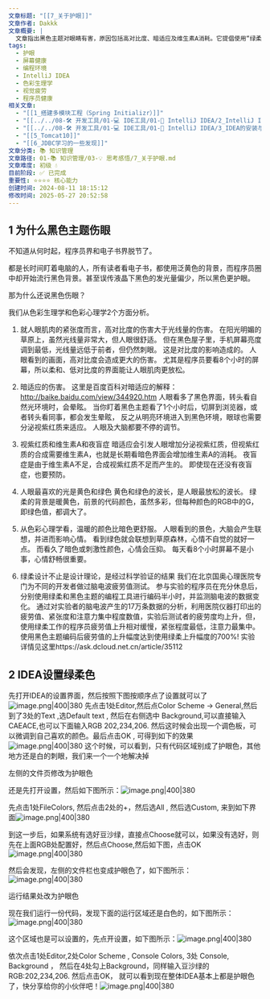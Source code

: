 ```yaml
---
文章标题: "[[7_关于护眼]]"
文章作者: Dakkk
文章概要: |
  文章指出黑色主题对眼睛有害，原因包括高对比度、暗适应及维生素A消耗。它提倡使用“绿柔”护眼色，并引用脑电波实验证明其能显著减轻疲劳。文章还详细指导如何在IntelliJ IDEA中配置这种护眼主题。
tags:
  - 护眼
  - 屏幕健康
  - 编程环境
  - IntelliJ IDEA
  - 色彩生理学
  - 视觉疲劳
  - 程序员健康
相关文章:
  - "[[1_搭建多模块工程（Spring Initializr）]]"
  - "[[../../08-🛠️ 开发工具/01-💻 IDE工具/01-🧠 IntelliJ IDEA/2_IntelliJ IDEA 常用快捷键一览表]]"
  - "[[../../08-🛠️ 开发工具/01-💻 IDE工具/01-🧠 IntelliJ IDEA/3_IDEA的安装与使用（上）]]"
  - "[[5_Tomcat10]]"
  - "[[6_JDBC学习的一些发现]]"
文章分类: 📚 知识管理
文章路径: 01-📚 知识管理/03-💡 思考感悟/7_关于护眼.md
文章难度: 初级 💧
目前阶段: ✅ 已完成
重要性: ⭐⭐⭐⭐ 核心能力
创建时间: 2024-08-11 18:15:12
修改时间: 2025-05-27 20:52:58
---
```


## 1 为什么黑色主题伤眼

不知道从何时起，程序员界和电子书界脱节了。

都是长时间盯着电脑的人，所有读者看电子书，都使用泛黄色的背景，而程序员圈中却开始流行黑色背景。甚至误传液晶下黑色的发光量偏少，所以黑色更护眼。

那为什么还说黑色伤眼？

我们从色彩生理学和色彩心理学2个方面分析。

1. 就人眼肌肉的紧张度而言，高对比度的伤害大于光线量的伤害。 在阳光明媚的草原上，虽然光线量非常大，但人眼很舒适。 但在黑色屋子里，手机屏幕亮度调到最低，光线量远低于前者，但仍然刺眼。 这是对比度的影响造成的。 人眼看到的画面，高对比度会造成更大的伤害。 尤其是程序员要看8个小时的屏幕，所以柔和、低对比度的界面能让人眼肌肉更放松。

2. 暗适应的伤害。 这里是百度百科对暗适应的解释：http://baike.baidu.com/view/344920.htm 人眼看多了黑色界面，转头看自然光环境时，会晕眩。 当你盯着黑色主题看了1个小时后，切屏到浏览器，或者转头看同事，都会发生晕眩， 反之从明亮环境进入到黑色环境，眼球也需要分泌视紫红质来适应。 人眼及大脑都要不停的调节。

3. 视紫红质和维生素A和夜盲症 暗适应会引发人眼增加分泌视紫红质，但视紫红质的合成需要维生素A，也就是长期看暗色界面会增加维生素A的消耗。 夜盲症是由于维生素A不足，合成视紫红质不足而产生的。 即使现在还没有夜盲症，也要预防。

4. 人眼最喜欢的光是黄色和绿色 黄色和绿色的波长，是人眼最放松的波长。 绿柔的背景是暖黄色，前景的代码颜色，虽然多彩，但每种颜色的RGB中的G，即绿色值，都调大了。

5. 从色彩心理学看，温暖的颜色比暗色更舒服。 人眼看到的景色，大脑会产生联想，并进而影响心情。 看到绿色就会联想到草原森林，心情不自觉的就好一点。 而看久了暗色或刺激性颜色，心情会压抑。 每天看8个小时屏幕不是小事，心情舒畅很重要。

6. 绿柔设计不止是设计理论，是经过科学验证的结果 我们在北京国奥心理医院专门为不同的开发者做过脑电波疲劳值测试。 参与实验的程序员在充分休息后，分别使用绿柔和黑色主题的编程工具进行编码半小时，并监测脑电波的数据变化。 通过对实验者的脑电波产生的17万条数据的分析，利用医院仪器打印出的疲劳值、紧张度和注意力集中程度数值，实验后测试者的疲劳度均上升，但， 使用绿柔工作的程序员疲劳值上升相对缓慢，紧张程度最低，注意力最集中。 使用黑色主题编码后疲劳值的上升幅度达到使用绿柔上升幅度的700%! 实验详情见这里https://ask.dcloud.net.cn/article/35112

## 2 IDEA设置绿柔色

先打开IDEA的设置界面，然后按照下图按顺序点了设置就可以了![image.png|400|380](https://my-obsidian-image.oss-cn-guangzhou.aliyuncs.com/2024/04/ce6259a1f9f9b4e27882d429ecdbcab0.png)
先点击1处Editor,然后点Color Scheme -> General,然后到了3处的Text ,选Default text , 然后在右侧选中 Background,可以直接输入CAEACE,也可以下面输入RGB 202,234,206. 然后这时候会出现一个调色板，可以微调到自己喜欢的颜色。最后点击OK , 可得到如下的效果![image.png|400|380](https://my-obsidian-image.oss-cn-guangzhou.aliyuncs.com/2024/04/d0405a0780b78750064941f99dd59471.png)
这个时候，可以看到，只有代码区域别成了护眼色，其他地方还是白的刺眼，我们来一个一个地解决掉

左侧的文件页修改为护眼色

还是先打开设置，然后如下图所示：![image.png|400|380](https://my-obsidian-image.oss-cn-guangzhou.aliyuncs.com/2024/04/d0608943cdc9593f2b006dc70683957f.png)



先点击1处FileColors, 然后点击2处的+，然后选All , 然后选Custom, 来到如下界面![image.png|400|380](https://my-obsidian-image.oss-cn-guangzhou.aliyuncs.com/2024/04/abd0f37ad2eccd9ff0c085c0fbd7109d.png)


到这一步后，如果系统有选好豆沙绿，直接点Choose就可以，如果没有选好，则先在上面RGB处配置好，然后点Choose,然后如下图，点击OK![image.png|400|380](https://my-obsidian-image.oss-cn-guangzhou.aliyuncs.com/2024/04/7e4967000c7a05513eb51cce2b2413ca.png)


然后会发现，左侧的文件栏也变成护眼色了，如下图所示：![image.png|400|380](https://my-obsidian-image.oss-cn-guangzhou.aliyuncs.com/2024/04/a5e1025db57839c34a4a7bd52ce98c48.png)


运行结果处改为护眼色

现在我们运行一份代码，发现下面的运行区域还是白色的，如下图所示：![image.png|400|380](https://my-obsidian-image.oss-cn-guangzhou.aliyuncs.com/2024/04/42f67cf64a1f14945745b9acb72a2602.png)


这个区域也是可以设置的，先点开设置，如下图所示：![image.png|400|380](https://my-obsidian-image.oss-cn-guangzhou.aliyuncs.com/2024/04/762339fcb110bc61d05278b2fb6501e7.png)


依次点击1处Editor,2处Color Scheme , Console Colors, 3处 Console, Background ， 然后在4处勾上Background，同样输入豆沙绿的RGB:202,234,206. 然后点击OK， 就可以看到现在整体IDEA基本上都是护眼色了，快分享给你的小伙伴吧！![image.png|400|380](https://my-obsidian-image.oss-cn-guangzhou.aliyuncs.com/2024/04/80e860b840368a412e764a590cb856a8.png)
